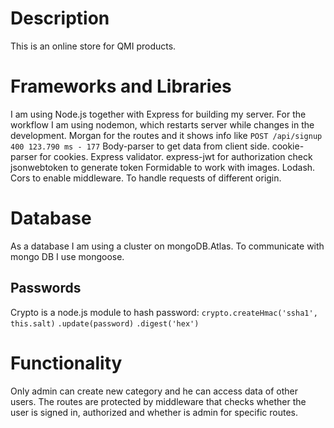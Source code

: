 # Description

This is an online store for QMI products.

# Frameworks and Libraries

I am using Node.js together with Express for building my server.
For the workflow I am using nodemon, which restarts server while changes in the development.
Morgan for the routes and it shows info like `POST /api/signup 400 123.790 ms - 177`
Body-parser to get data from client side. cookie-parser for cookies.
Express validator.
express-jwt for authorization check
jsonwebtoken to generate token
Formidable to work with images.
Lodash.
Cors to enable middleware. To handle requests of different origin.

# Database

As a database I am using a cluster on mongoDB.Atlas. To communicate with mongo DB I use mongoose.

## Passwords

Crypto is a node.js module to hash password:
`crypto.createHmac('ssha1', this.salt)`
`.update(password)`
`.digest('hex')`

# Functionality

Only admin can create new category and he can access data of other users.
The routes are protected by middleware that checks whether the user is signed in, authorized and whether is admin for specific routes.
